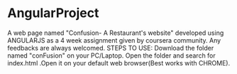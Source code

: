# AngularProject
A web page named "Confusion- A Restaurant's website" developed using ANGULARJS as a 4 week assignment given by coursera community.
Any feedbacks are always welcomed.
STEPS TO USE:
Download the folder named "conFusion" on your PC/Laptop.
Open the folder and search for index.html .Open it on your default web browser(Best works with CHROME).
